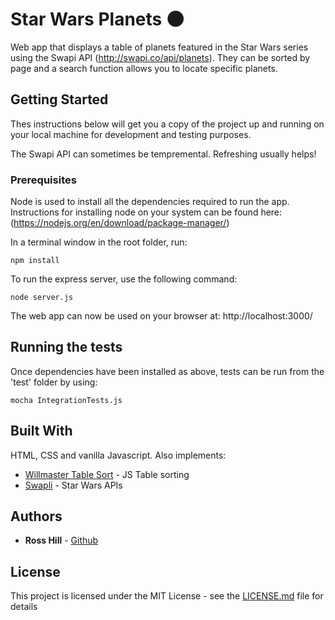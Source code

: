 # Star Wars Planets :new_moon:

Web app that displays a table of planets featured in the Star Wars series using the Swapi API (http://swapi.co/api/planets). They can be sorted by page and a search function allows you to locate specific planets. 

## Getting Started

Thes instructions below will get you a copy of the project up and running on your local machine for development and testing purposes.

The Swapi API can sometimes be tempremental. Refreshing usually helps!

### Prerequisites

Node is used to install all the dependencies required to run the app. Instructions for installing node on your system can be found here: (https://nodejs.org/en/download/package-manager/)

In a terminal window in the root folder, run:

```
npm install
```

To run the express server, use the following command:
```
node server.js
```

The web app can now be used on your browser at: http://localhost:3000/


## Running the tests

Once dependencies have been installed as above, tests can be run from the 'test' folder by using:

```
mocha IntegrationTests.js
``` 

## Built With

HTML, CSS and vanilla Javascript. Also implements:

* [Willmaster Table Sort](https://www.willmaster.com/) - JS Table sorting 
* [Swapli](http://swapi.co/api/) - Star Wars APIs

## Authors

* **Ross Hill** - [Github](https://github.com/rossghill)

## License

This project is licensed under the MIT License - see the [LICENSE.md](LICENSE.md) file for details
